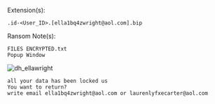 Extension(s): 
```
.id-<User_ID>.[ella1bq4zwright@aol.com].bip
```
Ransom Note(s): 
```
FILES ENCRYPTED.txt
Popup Window
```
![dh_ellawright](https://github.com/user-attachments/assets/85c4a160-4262-4595-babf-aecfeeb833b2)
```
all your data has been locked us
You want to return?
write email ella1bq4zwright@aol.com or laurenlyfxecarter@aol.com
```
